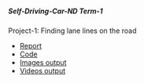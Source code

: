 ##### Self-Driving-Car-ND Term-1
Project-1: Finding lane lines on the road
* [Report](https://github.com/ttungl/SDC-term1-Finding-Lane-Lines-on-Road/blob/master/Finding_Lane_Lines/writeup_report.md)
* [Code](https://github.com/ttungl/SDC-term1-Finding-Lane-Lines-on-Road/blob/master/Finding_Lane_Lines/Finding_lane_lines.ipynb)
* [Images output](https://github.com/ttungl/SDC-term1-Finding-Lane-Lines-on-Road/tree/master/Finding_Lane_Lines/test_images_out)
* [Videos output](https://github.com/ttungl/SDC-term1-Finding-Lane-Lines-on-Road/tree/master/Finding_Lane_Lines/test_videos_output)
